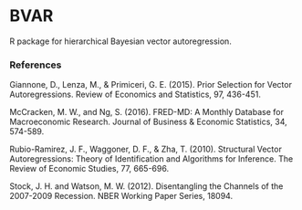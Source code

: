 BVAR
=======

R package for hierarchical Bayesian vector autoregression.

### References

Giannone, D., Lenza, M., & Primiceri, G. E. (2015). Prior Selection for Vector Autoregressions. Review of Economics and Statistics, 97, 436-451.

McCracken, M. W., and Ng, S. (2016). FRED-MD: A Monthly Database for Macroeconomic Research. Journal of Business & Economic Statistics, 34, 574-589.

Rubio-Ramirez, J. F., Waggoner, D. F., & Zha, T. (2010). Structural Vector Autoregressions: Theory of Identification and Algorithms for Inference. The Review of Economic Studies, 77, 665-696.

Stock, J. H. and Watson, M. W. (2012). Disentangling the Channels of the 2007-2009 Recession. NBER Working Paper Series, 18094.
